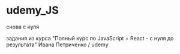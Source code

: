 # udemy_JS
снова c нуля

задания из курса "Полный курс по JavaScript + React - с нуля до результата" Ивана Петриченко / udemy
